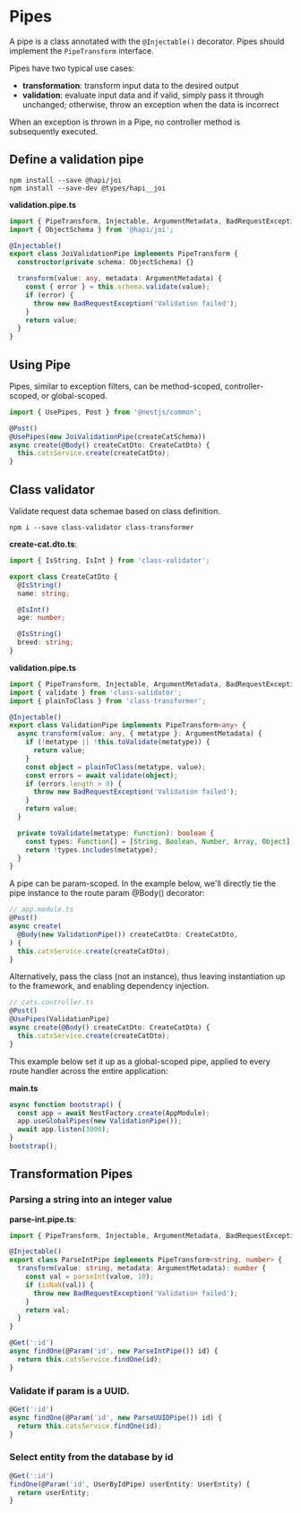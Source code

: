 # Pipes

A pipe is a class annotated with the `@Injectable()` decorator. Pipes should implement the `PipeTransform` interface.

Pipes have two typical use cases:

- **transformation**: transform input data to the desired output
- **validation**: evaluate input data and if valid, simply pass it through unchanged; otherwise, throw an exception when the data is incorrect

When an exception is thrown in a Pipe, no controller method is subsequently executed.


## Define a validation pipe

```shell
npm install --save @hapi/joi
npm install --save-dev @types/hapi__joi
```

**validation.pipe.ts**

```ts
import { PipeTransform, Injectable, ArgumentMetadata, BadRequestException } from '@nestjs/common';
import { ObjectSchema } from '@hapi/joi';

@Injectable()
export class JoiValidationPipe implements PipeTransform {
  constructor(private schema: ObjectSchema) {}

  transform(value: any, metadata: ArgumentMetadata) {
    const { error } = this.schema.validate(value);
    if (error) {
      throw new BadRequestException('Validation failed');
    }
    return value;
  }
}
```


## Using Pipe

Pipes, similar to exception filters, can be method-scoped, controller-scoped, or global-scoped.

```ts
import { UsePipes, Post } from '@nestjs/common';

@Post()
@UsePipes(new JoiValidationPipe(createCatSchema))
async create(@Body() createCatDto: CreateCatDto) {
  this.catsService.create(createCatDto);
}
```


## Class validator

Validate request data schemae based on class definition.

```shell
npm i --save class-validator class-transformer
```

**create-cat.dto.ts**:

```ts
import { IsString, IsInt } from 'class-validator';

export class CreateCatDto {
  @IsString()
  name: string;

  @IsInt()
  age: number;

  @IsString()
  breed: string;
}
```

**validation.pipe.ts**

```ts
import { PipeTransform, Injectable, ArgumentMetadata, BadRequestException } from '@nestjs/common';
import { validate } from 'class-validator';
import { plainToClass } from 'class-transformer';

@Injectable()
export class ValidationPipe implements PipeTransform<any> {
  async transform(value: any, { metatype }: ArgumentMetadata) {
    if (!metatype || !this.toValidate(metatype)) {
      return value;
    }
    const object = plainToClass(metatype, value);
    const errors = await validate(object);
    if (errors.length > 0) {
      throw new BadRequestException('Validation failed');
    }
    return value;
  }

  private toValidate(metatype: Function): boolean {
    const types: Function[] = [String, Boolean, Number, Array, Object];
    return !types.includes(metatype);
  }
}
```

A pipe can be param-scoped. In the example below, we'll directly tie the pipe instance to the route param @Body() decorator:

```ts
// app.module.ts
@Post()
async create(
  @Body(new ValidationPipe()) createCatDto: CreateCatDto,
) {
  this.catsService.create(createCatDto);
}
```

Alternatively, pass the class (not an instance), thus leaving instantiation up to the framework, and enabling dependency injection.

```ts
// cats.controller.ts
@Post()
@UsePipes(ValidationPipe)
async create(@Body() createCatDto: CreateCatDto) {
  this.catsService.create(createCatDto);
}
```

This example below set it up as a global-scoped pipe, applied to every route handler across the entire application:

**main.ts**

```ts
async function bootstrap() {
  const app = await NestFactory.create(AppModule);
  app.useGlobalPipes(new ValidationPipe());
  await app.listen(3000);
}
bootstrap();
```


## Transformation Pipes

### Parsing a string into an integer value

**parse-int.pipe.ts**:
```ts
import { PipeTransform, Injectable, ArgumentMetadata, BadRequestException } from '@nestjs/common';

@Injectable()
export class ParseIntPipe implements PipeTransform<string, number> {
  transform(value: string, metadata: ArgumentMetadata): number {
    const val = parseInt(value, 10);
    if (isNaN(val)) {
      throw new BadRequestException('Validation failed');
    }
    return val;
  }
}
```

```ts
@Get(':id')
async findOne(@Param('id', new ParseIntPipe()) id) {
  return this.catsService.findOne(id);
}
```

### Validate if param is a UUID.

```ts
@Get(':id')
async findOne(@Param('id', new ParseUUIDPipe()) id) {
  return this.catsService.findOne(id);
}
```


### Select entity from the database by id

```ts
@Get(':id')
findOne(@Param('id', UserByIdPipe) userEntity: UserEntity) {
  return userEntity;
}
```